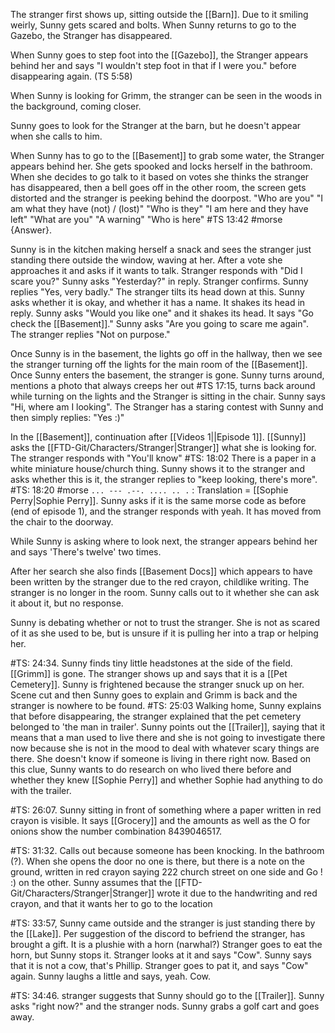 The stranger first shows up, sitting outside the [[Barn]]. Due to it smiling weirly, Sunny gets scared and bolts. When Sunny returns to go to the Gazebo, the Stranger has disappeared. 

When Sunny goes to step foot into the [[Gazebo]], the Stranger appears behind her and says "I wouldn't step foot in that if I were you." before disappearing again. (TS 5:58)

When Sunny is looking for Grimm, the stranger can be seen in the woods in the background, coming closer.

Sunny goes to look for the Stranger at the barn, but he doesn't appear when she calls to him.

When Sunny has to go to the [[Basement]] to grab some water, the Stranger appears behind her. She gets spooked and locks herself in the bathroom. 
When she decides to go talk to it based on votes she thinks the stranger has disappeared, then a bell goes off in the other room, the screen gets distorted and the stranger is peeking behind the doorpost. 
"Who are you" "I am what they have (not) / (lost)"
"Who is they" "I am here and they have left"
"What are you" "A warning"
"Who is here" #TS 13:42 #morse {Answer}.

Sunny is in the kitchen making herself a snack and sees the stranger just standing there outside the window, waving at her. After a vote she approaches it and asks if it wants to talk. Stranger responds with "Did I scare you?" Sunny asks "Yesterday?" in reply. Stranger confirms. Sunny replies "Yes, very badly." The stranger tilts its head down at this. Sunny asks whether it is okay, and whether it has a name. It shakes its head in reply. Sunny asks "Would you like one" and it shakes its head. It says "Go check the [[Basement]]." Sunny asks "Are you going to scare me again". The stranger replies "Not on purpose."

Once Sunny is in the basement, the lights go off in the hallway, then we see the stranger turning off the lights for the main room of the [[Basement]]. Once Sunny enters the basement, the stranger is gone. Sunny turns around, mentions a photo that always creeps her out #TS 17:15, turns back around while turning on the lights and the Stranger is sitting in the chair.
Sunny says "Hi, where am I looking". The Stranger has a staring contest with Sunny and then simply replies: "Yes :)"

In the [[Basement]], continuation after [[Videos 1||Episode 1]].
[[Sunny]] asks the [[FTD-Git/Characters/Stranger|Stranger]] what she is looking for. The stranger responds with "You'll know"
#TS: 18:02 
There is a paper in a white miniature house/church thing. Sunny shows it to the stranger and asks whether this is it, the stranger replies to "keep looking, there's more". 
#TS: 18:20 #morse `... --- .--. .... .. .` : Translation = [[Sophie Perry|Sophie Perry]]. Sunny asks if it is the same morse code as before (end of episode 1), and the stranger responds with yeah. It has moved from the chair to the doorway.

While Sunny is asking where to look next, the stranger appears behind her and says 'There's twelve' two times.

After her search she also finds [[Basement Docs]] which appears to have been written by the stranger due to the red crayon, childlike writing.
The stranger is no longer in the room. Sunny calls out to it whether she can ask it about it, but no response.

Sunny is debating whether or not to trust the stranger. She is not as scared of it as she used to be, but is unsure if it is pulling her into a trap or helping her.

#TS: 24:34. Sunny finds tiny little headstones at the side of the field. [[Grimm]] is gone. The stranger shows up and says that it is a [[Pet Cemetery]]. Sunny is frightened because the stranger snuck up on her. Scene cut and then Sunny goes to explain and Grimm is back and the stranger is nowhere to be found. 
#TS: 25:03 Walking home, Sunny explains that before disappearing, the stranger explained that the pet cemetery belonged to 'the man in trailer'. Sunny points out the [[Trailer]], saying that it means that a man used to live there and she is not going to investigate there now because she is not in the mood to deal with whatever scary things are there. She doesn't know if someone is living in there right now. Based on this clue, Sunny wants to do research on who lived there before and whether they knew [[Sophie Perry]] and whether Sophie had anything to do with the trailer.

#TS: 26:07. Sunny sitting in front of something where a paper written in red crayon is visible. It says [[Grocery]] and the amounts as well as the O for onions show the number combination 8439046517. 

#TS: 31:32. Calls out because someone has been knocking. In the bathroom (?). When she opens the door no one is there, but there is a note on the ground, written in red crayon saying 222 church street on one side and Go ! :) on the other. Sunny assumes that the [[FTD-Git/Characters/Stranger|Stranger]] wrote it due to the handwriting and red crayon, and that it wants her to go to the location

#TS: 33:57, Sunny came outside and the stranger is just standing there by the [[Lake]]. Per suggestion of the discord to befriend the stranger, has brought a gift. It is a plushie with a horn (narwhal?) Stranger goes to eat the horn, but Sunny stops it. Stranger looks at it and says "Cow". Sunny says that it is not a cow, that's Phillip. Stranger goes to pat it, and says "Cow" again. Sunny laughs a little and says, yeah. Cow. 

#TS: 34:46. stranger suggests that Sunny should go to the [[Trailer]]. Sunny asks "right now?" and the stranger nods. Sunny grabs a golf cart and goes away. 